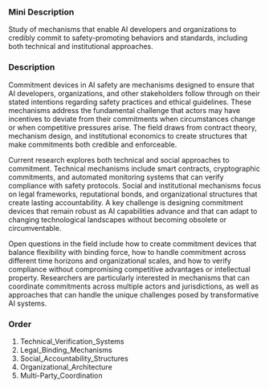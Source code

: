 ### Mini Description

Study of mechanisms that enable AI developers and organizations to credibly commit to safety-promoting behaviors and standards, including both technical and institutional approaches.

### Description

Commitment devices in AI safety are mechanisms designed to ensure that AI developers, organizations, and other stakeholders follow through on their stated intentions regarding safety practices and ethical guidelines. These mechanisms address the fundamental challenge that actors may have incentives to deviate from their commitments when circumstances change or when competitive pressures arise. The field draws from contract theory, mechanism design, and institutional economics to create structures that make commitments both credible and enforceable.

Current research explores both technical and social approaches to commitment. Technical mechanisms include smart contracts, cryptographic commitments, and automated monitoring systems that can verify compliance with safety protocols. Social and institutional mechanisms focus on legal frameworks, reputational bonds, and organizational structures that create lasting accountability. A key challenge is designing commitment devices that remain robust as AI capabilities advance and that can adapt to changing technological landscapes without becoming obsolete or circumventable.

Open questions in the field include how to create commitment devices that balance flexibility with binding force, how to handle commitment across different time horizons and organizational scales, and how to verify compliance without compromising competitive advantages or intellectual property. Researchers are particularly interested in mechanisms that can coordinate commitments across multiple actors and jurisdictions, as well as approaches that can handle the unique challenges posed by transformative AI systems.

### Order

1. Technical_Verification_Systems
2. Legal_Binding_Mechanisms
3. Social_Accountability_Structures
4. Organizational_Architecture
5. Multi-Party_Coordination
